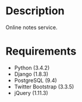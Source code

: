 Description
===========
Online notes service.

Requirements
============
* Python (3.4.2)
* Django (1.8.3)
* PostgreSQL (9.4)
* Twitter Bootstrap (3.3.5)
* jQuery (1.11.3)
